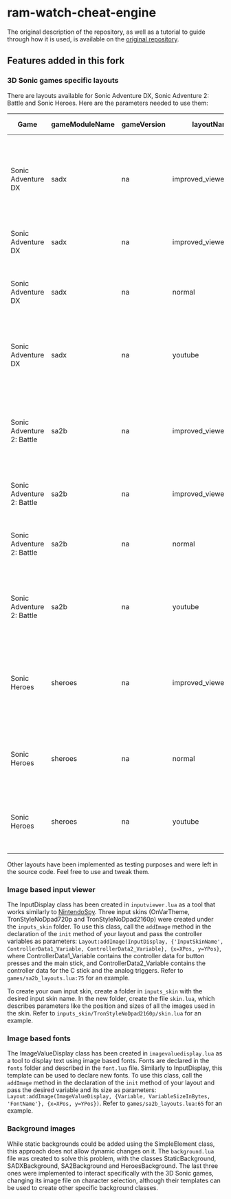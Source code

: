 # ram-watch-cheat-engine

The original description of the repository, as well as a tutorial to guide through how it is used, is available on the [original repository](https://github.com/yoshifan/ram-watch-cheat-engine).

## Features added in this fork

### 3D Sonic games specific layouts

There are layouts available for Sonic Adventure DX, Sonic Adventure 2: Battle and Sonic Heroes. Here are the parameters needed to use them:

| Game                      | gameModuleName | gameVersion | layoutName            | Layout Description                                                                                 |
|---------------------------|----------------|-------------|-----------------------|----------------------------------------------------------------------------------------------------|
| Sonic Adventure DX        | sadx           | na          | improved_viewer_2160p | Layout for 4K videos with relevant variables in Kimberley font and with input viewer in Tron Style |
| Sonic Adventure DX        | sadx           | na          | improved_viewer_720p  | Same as above, downscaled to 720p                                                                  |
| Sonic Adventure DX        | sadx           | na          | normal                | Simple layout with important variables for TASing or glitch hunting                                |
| Sonic Adventure DX        | sadx           | na          | youtube               | Simple compacted layout with important variables for visualization                                 |
| Sonic Adventure 2: Battle | sa2b           | na          | improved_viewer_2160p | Layout for 4K videos with relevant variables in Kimberley font and with input viewer in Tron Style |
| Sonic Adventure 2: Battle | sa2b           | na          | improved_viewer_720p  | Same as above, downscaled to 720p                                                                  |
| Sonic Adventure 2: Battle | sa2b           | na          | normal                | Simple layout with important variables for TASing or glitch hunting                                |
| Sonic Adventure 2: Battle | sa2b           | na          | youtube               | Simple compacted layout with important variables for visualization                                 |
| Sonic Heroes              | sheroes        | na          | improved_viewer_2160p | Layout for 4K videos with relevant variables in Kimberley font and with input viewer in Tron Style |
| Sonic Heroes              | sheroes        | na          | normal                | Simple layout with important variables for TASing or glitch hunting                                |
| Sonic Heroes              | sheroes        | na          | youtube               | Simple compacted layout with important variables for visualization                                 |

Other layouts have been implemented as testing purposes and were left in the source code. Feel free to use and tweak them.

### Image based input viewer

The InputDisplay class has been created in `inputviewer.lua` as a tool that works similarly to [NintendoSpy](https://github.com/jaburns/NintendoSpy). Three input skins (OnVarTheme, TronStyleNoDpad720p and TronStyleNoDpad2160p) were created under the `inputs_skin` folder. To use this class, call the `addImage` method in the declaration of the `init` method of your layout and pass the controller variables as parameters: `Layout:addImage(InputDisplay, {'InputSkinName', ControllerData1_Variable, ControllerData2_Variable}, {x=XPos, y=YPos}`, where ControllerData1_Variable contains the controller data for button presses and the main stick, and ControllerData2_Variable contains the controller data for the C stick and the analog triggers. Refer to `games/sa2b_layouts.lua:75` for an example.

To create your own input skin, create a folder in `inputs_skin` with the desired input skin name. In the new folder, create the file `skin.lua`, which describes parameters like the position and sizes of all the images used in the skin. Refer to `inputs_skin/TronStyleNoDpad2160p/skin.lua` for an example.

### Image based fonts

The ImageValueDisplay class has been created in `imagevaluedisplay.lua` as a tool to display text using image based fonts. Fonts are declared in the `fonts` folder and described in the `font.lua` file. Similarly to InputDisplay, this template can be used to declare new fonts. To use this class, call the `addImage` method in the declaration of the `init` method of your layout and pass the desired variable and its size as parameters: `Layout:addImage(ImageValueDisplay, {Variable, VariableSizeInBytes, 'FontName'}, {x=XPos, y=YPos})`. Refer to `games/sa2b_layouts.lua:65` for an example.

### Background images

While static backgrounds could be added using the SimpleElement class, this approach does not allow dynamic changes on it. The `background.lua` file was created to solve this problem, with the classes StaticBackground, SADXBackground, SA2Background and HeroesBackground. The last three ones were implemented to interact specifically with the 3D Sonic games, changing its image file on character selection, although their templates can be used to create other specific background classes.
